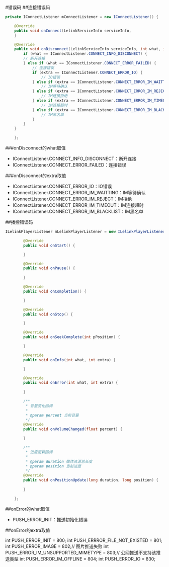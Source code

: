 #错误码
##连接错误码
```java
private IConnectListener mConnectListener = new IConnectListener() {

    @Override
    public void onConnect(LelinkServiceInfo serviceInfo, 
    }

    @Override
    public void onDisconnect(LelinkServiceInfo serviceInfo, int what, int extra) {
        if (what == IConnectListener.CONNECT_INFO_DISCONNECT) {
        // 断开连接
        } else if (what == IConnectListener.CONNECT_ERROR_FAILED) {
            // 连接错误
            if (extra == IConnectListener.CONNECT_ERROR_IO) {
                // IO错误
            } else if (extra == IConnectListener.CONNECT_ERROR_IM_WAITTING) {
                // IM等待确认
            } else if (extra == IConnectListener.CONNECT_ERROR_IM_REJECT) {
                // IM连接拒绝
            } else if (extra == IConnectListener.CONNECT_ERROR_IM_TIMEOUT) {
                // IM连接超时
            } else if (extra == IConnectListener.CONNECT_ERROR_IM_BLACKLIST) {
                // IM黑名单
            }
        }
    }

    };
```
###onDisconnect的what取值
- IConnectListener.CONNECT_INFO_DISCONNECT：断开连接
- IConnectListener.CONNECT_ERROR_FAILED：连接错误

###onDisconnect的extra取值
- IConnectListener.CONNECT_ERROR_IO：IO错误
- IConnectListener.CONNECT_ERROR_IM_WAITTING：IM等待确认
- IConnectListener.CONNECT_ERROR_IM_REJECT：IM拒绝
- IConnectListener.CONNECT_ERROR_IM_TIMEOUT：IM连接超时
- IConnectListener.CONNECT_ERROR_IM_BLACKLIST：IM黑名单

##播控错误码
```java
ILelinkPlayerListener mLelinkPlayerListener = new ILelinkPlayerListener() {

        @Override
        public void onStart() {

        }

        @Override
        public void onPause() {
   
        }

        @Override
        public void onCompletion() {

        }

        @Override
        public void onStop() {

        }

        @Override
        public void onSeekComplete(int pPosition) {

        }

        @Override
        public void onInfo(int what, int extra) {

        }

        @Override
        public void onError(int what, int extra) {
            
        }

        /**
         * 音量变化回调
         *
         * @param percent 当前音量
         */
        @Override
        public void onVolumeChanged(float percent) {

        }

        /**
         * 进度更新回调
         *
         * @param duration 媒体资源总长度
         * @param position 当前进度
         */
        @Override
        public void onPositionUpdate(long duration, long position) {
        
        }

    };
```
##onError的what取值
- PUSH_ERROR_INIT：推送初始化错误

##onError的extra取值

int PUSH_ERROR_INIT = 800;
int PUSH_ERRROR_FILE_NOT_EXISTED = 801;
int PUSH_ERROR_IMAGE = 802;// 图片推送失败
int PUSH_ERROR_IM_UNSUPPORTED_MIMETYPE = 803;// 公网推送不支持该推送类型
int PUSH_ERROR_IM_OFFLINE = 804;
int PUSH_ERROR_IO = 830;